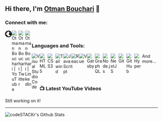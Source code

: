 ## Hi there, I'm [Otman Bouchari][website] 👋

<!-- ## Latest course

<div align="center">
  <table border="0" cellspacing="0" cellpadding="0">
    <thead>
      <tr>
        <th>
          <strong><a href="https://realworldjamstack.dev/">realworldjamstack.dev</a></strong>
        </th>
      </tr>
    </thead>
    <tbody>
      <tr>
        <td>
          <a href="https://realworldjamstack.dev/">
            <img
              alt="Learn jamstack by building realworld apps"
              src="https://images.ctfassets.net/ka0lider8v0h/4JO8QwBbdxXt27CFhXpZiQ/da2a164875985d27126dc9fae2db5c0b/real-world-jamstack.gif"
            />
          </a>
        </td>
      </tr>
    </tbody>
  </table>
</div> -->


<!-- ## I'm a Developer, and Teacher!
- 🥳 I Just released a new course [Real world jamstack](https://realworldjamstack.dev/)
- 🌱 I’m currently learning everything JAMstack 🤣
- 👯 I’m looking to collaborate with other content creators
- ⚡ Fun fact: I love BBQ -->

### Connect with me:

[<img align="left" alt="obouchari.me" width="22px" src="https://raw.githubusercontent.com/iconic/open-iconic/master/svg/globe.svg" />][website]
[<img align="left" alt="Otman Bouchari | YouTube" width="22px" src="https://cdn.jsdelivr.net/npm/simple-icons@v3/icons/youtube.svg" />][youtube]
[<img align="left" alt="Otman Bouchari | Twitter" width="22px" src="https://cdn.jsdelivr.net/npm/simple-icons@v3/icons/twitter.svg" />][twitter]
[<img align="left" alt="Otman Bouchari | LinkedIn" width="22px" src="https://cdn.jsdelivr.net/npm/simple-icons@v3/icons/linkedin.svg" />][linkedin]


<br />

### Languages and Tools:

[<img align="left" alt="Visual Studio Code" width="26px" src="https://cdn.svgporn.com/logos/visual-studio-code.svg" />][vscode]
[<img align="left" alt="HTML5" width="26px" src="https://cdn.svgporn.com/logos/html-5.svg" />][html5]
[<img align="left" alt="CSS3" width="26px" src="https://cdn.svgporn.com/logos/css-3.svg" />][css3]
[<img align="left" alt="Tailwind" width="26px" src="https://cdn.svgporn.com/logos/tailwindcss-icon.svg" />][tailwind]
[<img align="left" alt="JavaScript" width="26px" src="https://cdn.svgporn.com/logos/javascript.svg" />][js]
[<img align="left" alt="React" width="26px" src="https://cdn.svgporn.com/logos/react.svg" />][react]
[<img align="left" alt="Vue" width="26px" src="https://cdn.svgporn.com/logos/vue.svg" />][vue]
[<img align="left" alt="Gatsby" width="26px" src="https://cdn.svgporn.com/logos/gatsby.svg" />][gatsby]
[<img align="left" alt="GraphQL" width="26px" src="https://cdn.svgporn.com/logos/graphql.svg" />][graphql]
[<img align="left" alt="Node.js" width="26px" src="https://cdn.svgporn.com/logos/nodejs-icon.svg" />][node]
[<img align="left" alt="NestJS" width="26px" src="https://cdn.svgporn.com/logos/nestjs.svg" />][nest]
[<img align="left" alt="Git" width="26px" src="https://cdn.svgporn.com/logos/git-icon.svg" />][git]
[<img align="left" alt="GitHub" width="26px" src="https://cdn.svgporn.com/logos/github-icon.svg" />][github]
[<img align="left" alt="Hyper" width="26px" src="https://cdn.svgporn.com/logos/hyper.svg" />][hyper]

And more...

<br />
<br />


### 📺 Latest YouTube Videos
<!-- YOUTUBE:START -->
Still working on it!
<!-- - [Creating  Gatsbyjs  Recipes for Tailwindcss and Contentful](https://www.youtube.com/watch?v=4mr-iqdsz-Q)
- [Live Stream - Migrate a plain React app to Gatsby](https://www.youtube.com/watch?v=uTQFVmnGB7o)
- [02 Build a social network app using the JAMstack - CRUD](https://www.youtube.com/watch?v=QQhTuESUP4A)
- [Prevent css grid items stretch](https://www.youtube.com/watch?v=DGoeAUB9VLQ)
- [01 Build a social network app using the JAMstack - Project setup and Auth](https://www.youtube.com/watch?v=L6-z15IvZ3k) -->
<!-- YOUTUBE:END -->

<!-- --- -->

<!-- ### 📕 Latest Blog Posts -->
<!-- BLOG-POST-LIST:START -->
<!-- - [Getting Started with Gatsbyjs recipes](https://khaledgarbaya.net/articles/getting-started-with-gatsbyjs-recipes)
- [Gatsby As a Replacement for Create-react-app](https://khaledgarbaya.net/articles/gatsby-as-a-replacement-for-create-react-app)
- [Tl;Dr GraphQL](https://khaledgarbaya.net/articles/tl-dr-graphql)
- [How to create a node js command line tool with yargs middleware](https://khaledgarbaya.net/articles/how-to-create-a-node-js-command-line-tool-with-yargs-middleware)
- [Moving from create-react-app to Gatsby.js](https://khaledgarbaya.net/articles/moving-from-create-react-app-to-gatsby-js) -->
<!-- BLOG-POST-LIST:END -->

---

<img align="left" alt="codeSTACKr's Github Stats" src="https://github-readme-stats.vercel.app/api?username=obouchari&show_icons=true&hide_border=true" />

[website]: https://obouchari.me
[twitter]: https://twitter.com/obouchari
[youtube]: https://www.youtube.com/channel/UChLDblifp0g9hs7BKJTdLNQ
[linkedin]: https://linkedin.com/in/obouchari

<!-- TechStack Links -->
[vscode]: https://code.visualstudio.com
[html5]: https://htmlreference.io
[css3]: https://cssreference.io
[tailwind]: https://tailwindcss.com
[js]: https://developer.mozilla.org/en-US/docs/Web/JavaScript
[react]: https://reactjs.org
[vue]: https://vuejs.org
[gatsby]: https://www.gatsbyjs.com
[graphql]: https://graphql.org
[node]: https://nodejs.org/en
[nest]: https://nestjs.com
[git]: https://git-scm.com
[github]: https://github.com
[hyper]: https://hyper.is
